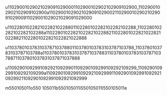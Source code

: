 u110290010290210290910290001102900102902102909102900_1102900102902102909102900a110290010290210290910290021102900102902102909102900911029001029021029091029000

u110228010228210228210228801102280102282102282102288_1102280102282102282102288a110228010228210228210228821102280102282102282102288211022801022821022821022888

u110378010378310378710378801103780103783103787103788_1103780103783103787103788a110378010378310378710378831103780103783103787103788711037801037831037871037888

u110929010929910929210929901109290109299109292109299_1109290109299109292109299a110929010929910929210929991109290109299109292109299211092901092991092921092999

m550105011o550
105011b550105011i550105011l550105011e
